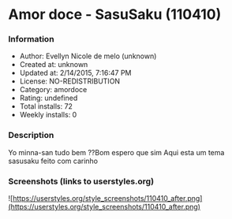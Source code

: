 # Amor doce - SasuSaku (110410)

### Information
- Author: Evellyn Nicole de melo (unknown)
- Created at: unknown
- Updated at: 2/14/2015, 7:16:47 PM
- License: NO-REDISTRIBUTION
- Category: amordoce
- Rating: undefined
- Total installs: 72
- Weekly installs: 0


### Description
Yo minna-san tudo bem ??Bom espero que sim 
Aqui esta um tema sasusaku feito com carinho


### Screenshots (links to userstyles.org)
![https://userstyles.org/style_screenshots/110410_after.png](https://userstyles.org/style_screenshots/110410_after.png)


